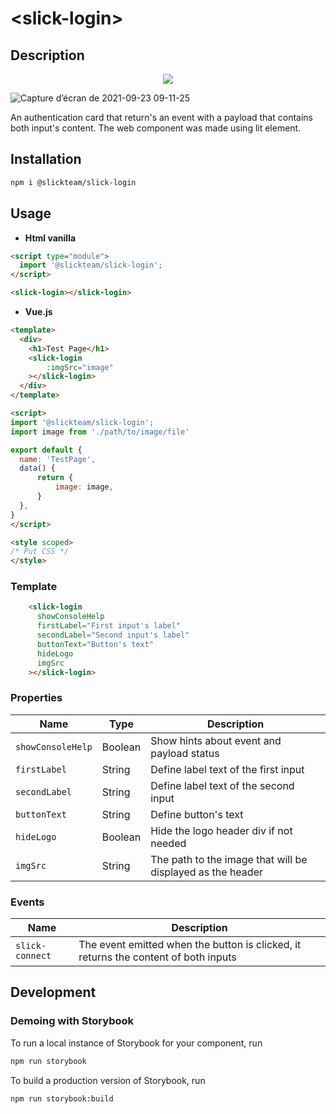 # \<slick-login>

## Description

<p align="center">
  <img src="https://user-images.githubusercontent.com/59962729/134505863-843ffafb-46ec-470d-b21d-68c79f75248c.png">
</p>

![Capture d’écran de 2021-09-23 09-11-25](https://user-images.githubusercontent.com/59962729/134505863-843ffafb-46ec-470d-b21d-68c79f75248c.png)

An authentication card that return's an event with a payload that contains both input's content. The web component was made using lit element.

## Installation
```bash
npm i @slickteam/slick-login
```

## Usage

- **Html vanilla**

```html
<script type="module">
  import '@slickteam/slick-login';
</script>

<slick-login></slick-login>
```

- **Vue.js**

```html
<template>
  <div>
    <h1>Test Page</h1>
    <slick-login
        :imgSrc="image"
    ></slick-login>
  </div>
</template>

<script>
import '@slickteam/slick-login';
import image from './path/to/image/file'

export default {
  name: 'TestPage', 
  data() {
      return {
          image: image,
      }
  },
}
</script>

<style scoped>
/* Put CSS */
</style>

```

### Template

``` html
    <slick-login
      showConsoleHelp
      firstLabel="First input's label"
      secondLabel="Second input's label"
      buttonText="Button's text"
      hideLogo
      imgSrc
    ></slick-login>
```
### Properties

Name                | Type               | Description
---                 | ---                | ---
`showConsoleHelp`   | Boolean            | Show hints about event and payload status
`firstLabel`        | String             | Define label text of the first input
`secondLabel`       | String             | Define label text of the second input
`buttonText`        | String             | Define button's text
`hideLogo`          | Boolean            | Hide the logo header div if not needed
`imgSrc`            | String             | The path to the image that will be displayed as the header

### Events

Name            | Description
---             | ---
`slick-connect` | The event emitted when the button is clicked, it returns the content of both inputs

## Development

### Demoing with Storybook

To run a local instance of Storybook for your component, run
```bash
npm run storybook
```

To build a production version of Storybook, run
```bash
npm run storybook:build
```